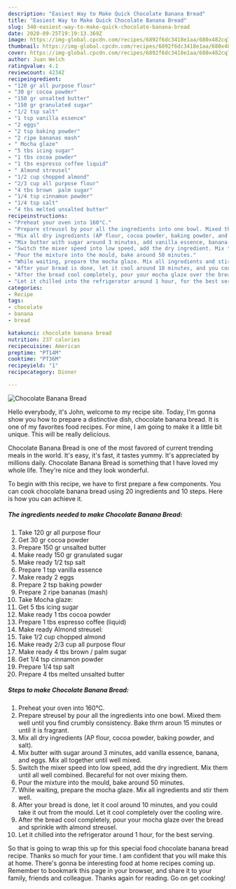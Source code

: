 ```yaml
---
description: "Easiest Way to Make Quick Chocolate Banana Bread"
title: "Easiest Way to Make Quick Chocolate Banana Bread"
slug: 340-easiest-way-to-make-quick-chocolate-banana-bread
date: 2020-09-25T19:19:13.369Z
image: https://img-global.cpcdn.com/recipes/6892f6dc3418e1aa/680x482cq70/chocolate-banana-bread-recipe-main-photo.jpg
thumbnail: https://img-global.cpcdn.com/recipes/6892f6dc3418e1aa/680x482cq70/chocolate-banana-bread-recipe-main-photo.jpg
cover: https://img-global.cpcdn.com/recipes/6892f6dc3418e1aa/680x482cq70/chocolate-banana-bread-recipe-main-photo.jpg
author: Juan Welch
ratingvalue: 4.1
reviewcount: 42342
recipeingredient:
- "120 gr all purpose flour"
- "30 gr cocoa powder"
- "150 gr unsalted butter"
- "150 gr granulated sugar"
- "1/2 tsp salt"
- "1 tsp vanilla essence"
- "2 eggs"
- "2 tsp baking powder"
- "2 ripe bananas mash"
- " Mocha glaze"
- "5 tbs icing sugar"
- "1 tbs cocoa powder"
- "1 tbs espresso coffee liquid"
- " Almond streusel"
- "1/2 cup chopped almond"
- "2/3 cup all purpose flour"
- "4 tbs brown  palm sugar"
- "1/4 tsp cinnamon powder"
- "1/4 tsp salt"
- "4 tbs melted unsalted butter"
recipeinstructions:
- "Preheat your oven into 160°C."
- "Prepare streusel by pour all the ingredients into one bowl. Mixed them well until you find crumbly consistency. Bake thrm aroun 15 minutes or until it is fragrant."
- "Mix all dry ingredients (AP flour, cocoa powder, baking powder, and salt)."
- "Mix butter with sugar around 3 minutes, add vanilla essence, banana, and eggs. Mix all together until well mixed."
- "Switch the mixer speed into low speed, add the dry ingredient. Mix them until all well combined. Becareful for not over mixing them."
- "Pour the mixture into the mould, bake around 50 minutes."
- "While waiting, prepare the mocha glaze. Mix all ingredients and stir them well."
- "After your bread is done, let it cool around 10 minutes, and you could take it out from the mould. Let it cool completely over the cooling wire."
- "After the bread cool completely, pour your mocha glaze over the bread and sprinkle with almond streusel."
- "Let it chilled into the refrigerator around 1 hour, for the best serving."
categories:
- Recipe
tags:
- chocolate
- banana
- bread

katakunci: chocolate banana bread 
nutrition: 237 calories
recipecuisine: American
preptime: "PT14M"
cooktime: "PT36M"
recipeyield: "1"
recipecategory: Dinner

---
```



![Chocolate Banana Bread](https://img-global.cpcdn.com/recipes/6892f6dc3418e1aa/680x482cq70/chocolate-banana-bread-recipe-main-photo.jpg)

Hello everybody, it's John, welcome to my recipe site. Today, I'm gonna show you how to prepare a distinctive dish, chocolate banana bread. It is one of my favorites food recipes. For mine, I am going to make it a little bit unique. This will be really delicious.

Chocolate Banana Bread is one of the most favored of current trending meals in the world. It's easy, it's fast, it tastes yummy. It's appreciated by millions daily. Chocolate Banana Bread is something that I have loved my whole life. They're nice and they look wonderful.




To begin with this recipe, we have to first prepare a few components. You can cook chocolate banana bread using 20 ingredients and 10 steps. Here is how you can achieve it.

<!--inarticleads1-->

##### The ingredients needed to make Chocolate Banana Bread:

1. Take 120 gr all purpose flour
1. Get 30 gr cocoa powder
1. Prepare 150 gr unsalted butter
1. Make ready 150 gr granulated sugar
1. Make ready 1/2 tsp salt
1. Prepare 1 tsp vanilla essence
1. Make ready 2 eggs
1. Prepare 2 tsp baking powder
1. Prepare 2 ripe bananas (mash)
1. Take  Mocha glaze:
1. Get 5 tbs icing sugar
1. Make ready 1 tbs cocoa powder
1. Prepare 1 tbs espresso coffee (liquid)
1. Make ready  Almond streusel:
1. Take 1/2 cup chopped almond
1. Make ready 2/3 cup all purpose flour
1. Make ready 4 tbs brown / palm sugar
1. Get 1/4 tsp cinnamon powder
1. Prepare 1/4 tsp salt
1. Prepare 4 tbs melted unsalted butter




<!--inarticleads2-->

##### Steps to make Chocolate Banana Bread:

1. Preheat your oven into 160°C.
1. Prepare streusel by pour all the ingredients into one bowl. Mixed them well until you find crumbly consistency. Bake thrm aroun 15 minutes or until it is fragrant.
1. Mix all dry ingredients (AP flour, cocoa powder, baking powder, and salt).
1. Mix butter with sugar around 3 minutes, add vanilla essence, banana, and eggs. Mix all together until well mixed.
1. Switch the mixer speed into low speed, add the dry ingredient. Mix them until all well combined. Becareful for not over mixing them.
1. Pour the mixture into the mould, bake around 50 minutes.
1. While waiting, prepare the mocha glaze. Mix all ingredients and stir them well.
1. After your bread is done, let it cool around 10 minutes, and you could take it out from the mould. Let it cool completely over the cooling wire.
1. After the bread cool completely, pour your mocha glaze over the bread and sprinkle with almond streusel.
1. Let it chilled into the refrigerator around 1 hour, for the best serving.




So that is going to wrap this up for this special food chocolate banana bread recipe. Thanks so much for your time. I am confident that you will make this at home. There's gonna be interesting food at home recipes coming up. Remember to bookmark this page in your browser, and share it to your family, friends and colleague. Thanks again for reading. Go on get cooking!
